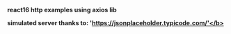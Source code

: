 <b>react16 http examples using axios lib</b>

<b>simulated server thanks to: 'https://jsonplaceholder.typicode.com/'</b>
